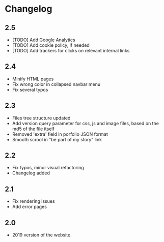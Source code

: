 # Changelog

## 2.5
- [TODO] Add Google Analytics
- [TODO] Add cookie policy, if needed
- [TODO] Add trackers for clicks on relevant internal links

## 2.4
- Minify HTML pages
- Fix wrong color in collapsed navbar menu
- Fix several typos

## 2.3
- Files tree structure updated
- Add version query parameter for css, js and image files, based on the md5 of the file itself
- Removed 'extra' field in porfolio JSON format
- Smooth scrool in "be part of my story" link

## 2.2
- Fix typos, minor visual refactoring
- Changelog added

## 2.1
- Fix rendering issues
- Add error pages

## 2.0
- 2019 version of the website.